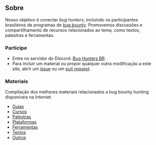 ## Sobre

Nosso objetivo é conectar _bug hunters_, incluindo os participantes brasileiros
de programas de [bug bounty](https://en.wikipedia.org/wiki/Bug_bounty_program).
Promovemos discussões e compartilhamento de recursos relacionados ao tema, como
textos, palestras e ferramentas.

### Participe

- Entre no servidor do Discord: [Bug Hunters BR](https://discord.gg/GA7zFdEDWX).
- Para incluir um material ou propor qualquer outra modificação a este site,
  abrir um [issue](https://github.com/bughuntersbr/bughuntersbr/issues) ou um
  [pull request](https://github.com/bughuntersbr/bughuntersbr/pulls).

### Materiais

Compilação dos melhores materiais relacionados a bug bounty hunting
disponíveis na Internet.

- [Guias](guias/)
- [Cursos](cursos/)
- [Palestras](palestras/)
- [Plataformas](plataformas/)
- [Ferramentas](ferramentas/)
- [Textos](textos/)
- [Outros](outros/)
